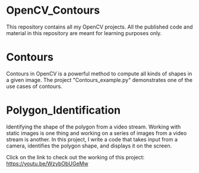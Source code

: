 # OpenCV_Contours
This repository contains all my OpenCV projects. All the published code and material in this repository are meant for learning purposes only.

# Contours
Contours in OpenCV is a powerful method to compute all kinds of shapes in a given image. The project "Contours_example.py" demonstrates one of the use cases of contours.

# Polygon_Identification
Identifying the shape of the polygon from a video stream. Working with static images is one thing and working on a series of images from a video stream is another. In this project, I write a code that takes input from a camera, identifies the polygon shape, and displays it on the screen.

Click on the link to check out the working of this project: https://youtu.be/WzybObUGeMw
